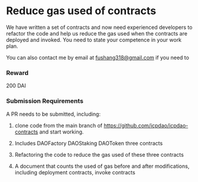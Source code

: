 # Reduce gas used of contracts

We have written a set of contracts and now need experienced developers to refactor the code and help us reduce the gas used when the contracts are deployed and invoked.
You need to state your competence in your work plan.

You can also contact me by email at fushang318@gmail.com if you need to

### Reward

200 DAI

### Submission Requirements

A PR needs to be submitted, including:
1. clone code from the main branch of https://github.com/icpdao/icpdao-contracts and start working.

2. Includes DAOFactory DAOStaking DAOToken three contracts

3. Refactoring the code to reduce the gas used of these three contracts

4. A document that counts the used of gas before and after modifications, including deployment contracts, invoke contracts
